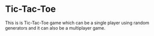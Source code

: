 # Tic-Tac-Toe
This is is Tic-Tac-Toe game which can be a single player using random generators and it can also be a multiplayer game.
